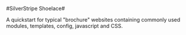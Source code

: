 #SilverStripe Shoelace#

A quickstart for typical "brochure" websites containing commonly used modules, templates, config, javascript and CSS.
